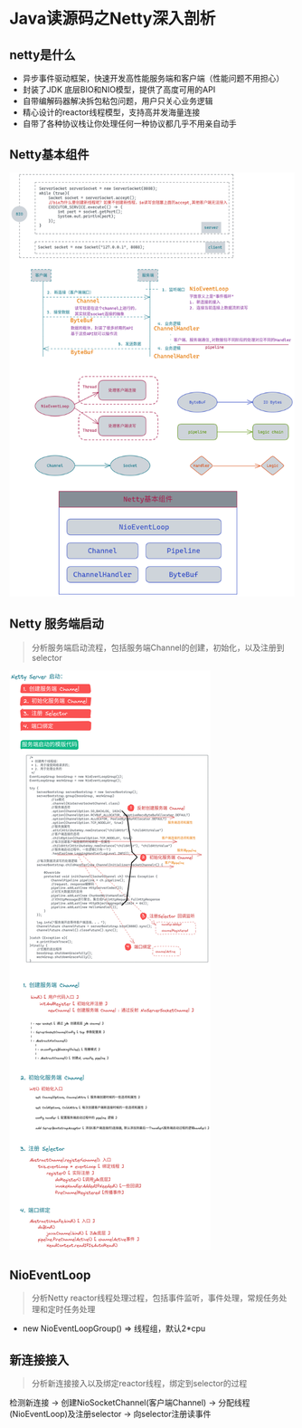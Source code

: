 # Java读源码之Netty深入剖析

## netty是什么

* 异步事件驱动框架，快速开发高性能服务端和客户端（性能问题不用担心）
* 封装了JDK 底层BIO和NIO模型，提供了高度可用的API
* 自带编解码器解决拆包粘包问题，用户只关心业务逻辑
* 精心设计的reactor线程模型，支持高并发海量连接
* 自带了各种协议栈让你处理任何一种协议都几乎不用亲自动手

## Netty基本组件

![](img/image_2022-02-28-20-15-16.png)


## Netty 服务端启动

> 分析服务端启动流程，包括服务端Channel的创建，初始化，以及注册到selector

![](img/image_2022-04-03-17-31-35.png)


## NioEventLoop

> 分析Netty reactor线程处理过程，包括事件监听，事件处理，常规任务处理和定时任务处理


* new NioEventLoopGroup() => 线程组，默认2*cpu


## 新连接接入

> 分析新连接接入以及绑定reactor线程，绑定到selector的过程


检测新连接 -> 创建NioSocketChannel(客户端Channel) -> 分配线程(NioEventLoop)及注册selector -> 向selector注册读事件

































